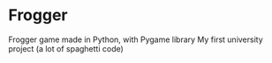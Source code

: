 # Frogger
Frogger game made in Python, with Pygame library
My first university project (a lot of spaghetti code)